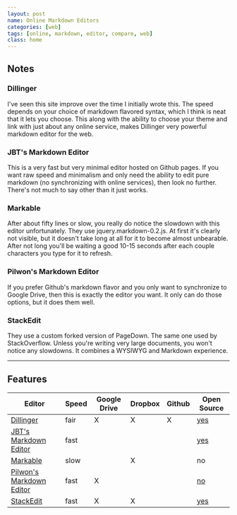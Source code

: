 ```yaml
---
layout: post
name: Online Markdown Editors
categories: [web]
tags: [online, markdown, editor, compare, web]
class: home
---
```


## Notes

### Dillinger

I've seen this site improve over the time I initially wrote this. The speed depends on your choice of markdown flavored syntax, which I think is neat that it lets you choose. This along with the ability to choose your theme and link with just about any online service, makes Dillinger very powerful markdown editor for the web.

### JBT's Markdown Editor

This is a very fast but very minimal editor hosted on Github pages. If you want raw speed and minimalism and only need the ability to edit pure markdown (no synchronizing with online services), then look no further. There's not much to say other than it just works.

### Markable

After about fifty lines or slow, you really do notice the slowdown with this editor unfortunately. They use jquery.markdown-0.2.js. At first it's clearly not visible, but it doesn't take long at all for it to become almost unbearable. After not long you'll be waiting a good 10-15 seconds after each couple characters you type for it to refresh.

### Pilwon's Markdown Editor

If you prefer Github's markdown flavor and you only want to synchronize to Google Drive, then this is exactly the editor you want. It only can do those options, but it does them well.

### StackEdit

They use a custom forked version of PageDown. The same one used by StackOverflow. Unless you're writing very large documents, you won't notice any slowdowns. It combines a WYSIWYG and Markdown experience.

---

## Features

| Editor | Speed | Google Drive | Dropbox | Github | Open Source|
|--------|-------|--------------|---------|--------|------------|
| [Dillinger](http://dillinger.io) | fair | X | X | X | [yes](https://github.com/joemccann/dillinger) |
| [JBT's Markdown Editor](https://jbt.github.io/markdown-editor/) | fast |  |  |  | [yes](https://github.com/jbt/markdown-editor) |
| [Markable](https://markable.in) | slow |  | X |  | no |
| [Pilwon's Markdown Editor](https://markdown-editor.com) | fast | X |  |  | [no](https://github.com/pilwon) |
| [StackEdit](https://stackedit.io) | fast | X | X |  | [yes](https://github.com/benweet/stackedit) |

<style>td:first-child { text-align: left; }</style>